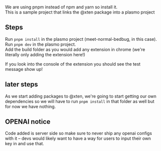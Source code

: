 We are using pnpm instead of npm and yarn so install it.\
This is a sample project that links the @xten package into a plasmo project

## Steps

Run `pnpm install` in the plasmo project (meet-normal-bedbug, in this case).\
Run `pnpm dev` in the plasmo project.\
Add the build folder as you would add any extension in chrome (we're literally only adding the extension here!)

If you look into the console of the extension you should see the test message show up!

## later steps
As we start adding packages to @xten, we're going to start getting our own dependencies so we will have to run `pnpm install` in that folder as well but for now we have nothing.


## OPENAI notice
Code added is server side so make sure to never ship any openai configs with it – devs would likely want to have a way for users to input their own key in and use that.
